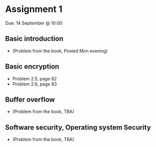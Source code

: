 # Assignment 1
Due: 14 September @ 10:00

## Basic introduction

  * (Problem from the book, Posted Mon evening)

## Basic encryption

  * Problem 2.5, page 82
  * Problem 2.6, page 83

## Buffer overflow

  * (Problem from the book, TBA)

## Software security, Operating system Security

  * (Problem from the book, TBA)
